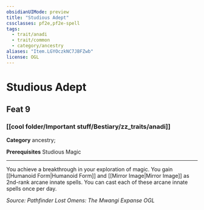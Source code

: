 ```yaml
---
obsidianUIMode: preview
title: "Studious Adept"
cssclasses: pf2e,pf2e-spell
tags:
  - trait/anadi
  - trait/common
  - category/ancestry
aliases: "Item.LGYOczkNC7JBFZwb"
license: OGL
---
```

# Studious Adept
## Feat 9
### [[cool folder/Important stuff/Bestiary/zz_traits/anadi]]

**Category** ancestry; 



**Prerequisites** Studious Magic
* * *
You achieve a breakthrough in your exploration of magic. You gain [[Humanoid Form|Humanoid Form]] and [[Mirror Image|Mirror Image]] as 2nd-rank arcane innate spells. You can cast each of these arcane innate spells once per day.

*Source: Pathfinder Lost Omens: The Mwangi Expanse*
*OGL*